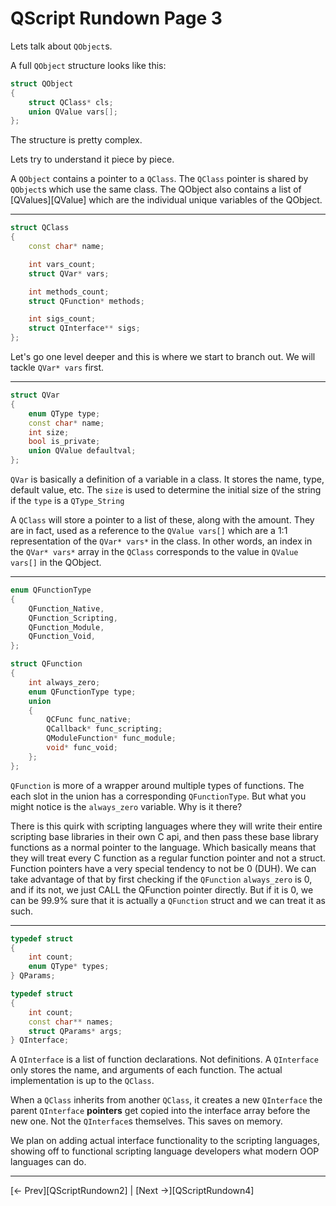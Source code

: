 # QScript Rundown Page 3

Lets talk about `QObject`s.

A full `QObject` structure looks like this:

```cpp
struct QObject
{
    struct QClass* cls;
    union QValue vars[];
};
```

The structure is pretty complex.

Lets try to understand it piece by piece.

A `QObject` contains a pointer to a `QClass`. The `QClass` pointer is shared by `QObject`s which use the same class.
The QObject also contains a list of [QValues][QValue] which are the individual unique variables of the QObject.

---

```cpp
struct QClass
{
    const char* name;

    int vars_count;
    struct QVar* vars;

    int methods_count;
    struct QFunction* methods;

    int sigs_count;
    struct QInterface** sigs;
};
```

Let's go one level deeper and this is where we start to branch out. We will tackle `QVar* vars` first.

---

```cpp
struct QVar
{
    enum QType type;
    const char* name;
    int size;
    bool is_private;
    union QValue defaultval;
};
```

`QVar` is basically a definition of a variable in a class. It stores the name, type, default value, etc. The `size` is used to determine the initial size of the string if the `type` is a `QType_String`

A `QClass` will store a pointer to a list of these, along with the amount. They are in fact, used as a reference to the `QValue vars[]` which are a 1:1 representation of the `QVar* vars*` in the class. In other words, an index in the `QVar* vars*` array in the `QClass` corresponds to the value in `QValue vars[]` in the QObject.

---

```cpp
enum QFunctionType
{
    QFunction_Native,
    QFunction_Scripting,
    QFunction_Module,
    QFunction_Void,
};

struct QFunction
{
    int always_zero;
    enum QFunctionType type;
    union 
    {
        QCFunc func_native;
        QCallback* func_scripting;
        QModuleFunction* func_module;
        void* func_void;
    };
};
```

`QFunction` is more of a wrapper around multiple types of functions. The each slot in the union has a corresponding `QFunctionType`. But what you might notice is the `always_zero` variable. Why is it there?

There is this quirk with scripting languages where they will write their entire scripting base libraries in their own C api, and then pass these base library functions as a normal pointer to the language. Which basically means that they will treat every C function as a regular function pointer and not a struct. Function pointers have a very special tendency to not be 0 (DUH). 
We can take advantage of that by first checking if the `QFunction` `always_zero` is 0, and if its not, we just CALL the QFunction pointer directly. But if it is 0, we can be 99.9% sure that it is actually a `QFunction` struct and we can treat it as such.

---

```cpp
typedef struct
{
    int count;
    enum QType* types;
} QParams;

typedef struct 
{
    int count;
    const char** names;
    struct QParams* args;
} QInterface;
```

A `QInterface` is a list of function declarations. Not definitions. A `QInterface` only stores the name, and arguments of each function. The actual implementation is up to the `QClass`.

When a `QClass` inherits from another `QClass`, it creates a new `QInterface` the parent `QInterface` **pointers** get copied into the interface array before the new one. Not the `QInterface`s themselves. This saves on memory.

We plan on adding actual interface functionality to the scripting languages, showing off to functional scripting language developers what modern OOP languages can do.

---

[<- Prev][QScriptRundown2] | [Next ->][QScriptRundown4]
